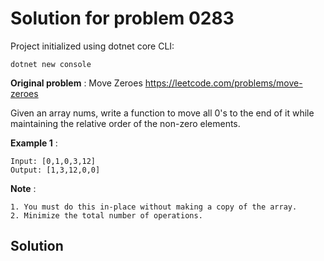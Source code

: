 # Solution for problem 0283

Project initialized using dotnet core CLI:
```
dotnet new console
```

**Original problem** : Move Zeroes https://leetcode.com/problems/move-zeroes  

Given an array nums, write a function to move all 0's to the end of it while maintaining the relative order of the non-zero elements.

**Example 1** :
```
Input: [0,1,0,3,12]
Output: [1,3,12,0,0]
```

**Note** :
```
1. You must do this in-place without making a copy of the array.
2. Minimize the total number of operations.
```
## Solution
